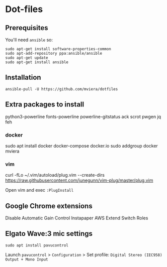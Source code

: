 # Dot-files

## Prerequisites

You'll need `ansible` so:

    sudo apt-get install software-properties-common
    sudo apt-add-repository ppa:ansible/ansible
    sudo apt-get update
    sudo apt-get install ansible


## Installation

    ansible-pull -U https://github.com/mviera/dotfiles

## Extra packages to install

python3-powerline
fonts-powerline
powerline-gitstatus
ack
scrot
pwgen
jq
feh

### docker
sudo apt install docker docker-compose docker.io
sudo addgroup docker mviera


### vim

curl -fLo ~/.vim/autoload/plug.vim --create-dirs \
    https://raw.githubusercontent.com/junegunn/vim-plug/master/plug.vim

Open vim and exec `:PlugInstall`

## Google Chrome extensions

Disable Automatic Gain Control
Instapaper
AWS Extend Switch Roles

## Elgato Wave:3 mic settings

    sudo apt install pavucontrol

Launch `pavucontrol` > `Configuration` > Set profile: `Digital Stereo (IEC958) Output + Mono Input`
